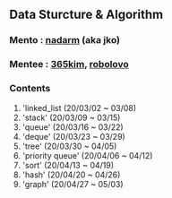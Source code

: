 ## Data Sturcture & Algorithm

### Mento  : [nadarm](https://github.com/nadarm/42-algorithm) (aka jko)
### Mentee : [365kim](https://github.com/365kim/study_with_jko), [robolovo](https://github.com/robolovo)

### Contents
1. 'linked_list	(20/03/02 ~ 03/08)
1. 'stack'		(20/03/09 ~ 03/15)
1. 'queue'		(20/03/16 ~ 03/22)
1. 'deque'		(20/03/23 ~ 03/29)
1. 'tree'			(20/03/30 ~ 04/05)
1. 'priority queue' (20/04/06 ~ 04/12)
1. 'sort'			(20/04/13 ~ 04/19)
1. 'hash'			(20/04/20 ~ 04/26)
1. 'graph'		(20/04/27 ~ 05/03)
